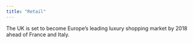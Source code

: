 ```yaml
---
title: "Retail"
---
```


The UK is set to become Europe’s leading luxury shopping market by 2018 ahead of France and Italy.
